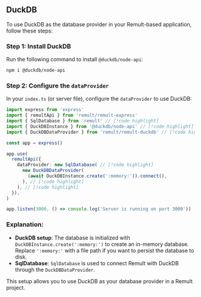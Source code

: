 ## DuckDB

To use DuckDB as the database provider in your Remult-based application, follow these steps:

### Step 1: Install DuckDB

Run the following command to install `@duckdb/node-api`:

```sh
npm i @duckdb/node-api
```

### Step 2: Configure the `dataProvider`

In your `index.ts` (or server file), configure the `dataProvider` to use DuckDB:

```ts
import express from 'express'
import { remultApi } from 'remult/remult-express'
import { SqlDatabase } from 'remult' // [!code highlight]
import { DuckDBInstance } from '@duckdb/node-api' // [!code highlight]
import { DuckDBDataProvider } from 'remult/remult-duckdb' // [!code highlight]

const app = express()

app.use(
  remultApi({
    dataProvider: new SqlDatabase( // [!code highlight]
      new DuckDBDataProvider(
        (await DuckDBInstance.create(':memory:')).connect(),
      ), // [!code highlight]
    ), // [!code highlight]
  }),
)

app.listen(3000, () => console.log('Server is running on port 3000'))
```

### Explanation:

- **DuckDB setup**: The database is initialized with `DuckDBInstance.create(':memory:')` to create an in-memory database. Replace `':memory:'` with a file path if you want to persist the database to disk.
- **SqlDatabase**: `SqlDatabase` is used to connect Remult with DuckDB through the `DuckDBDataProvider`.

This setup allows you to use DuckDB as your database provider in a Remult project.
